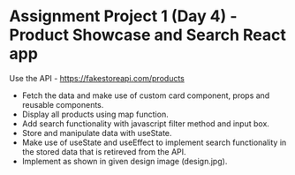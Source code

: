 
# Assignment Project 1 (Day 4) - Product Showcase and Search React app

Use the API - https://fakestoreapi.com/products
- Fetch the data and make use of custom card component, props and reusable components.
- Display all products using map function.
- Add search functionality with javascript filter method and input box.
- Store and manipulate data with useState.
- Make use of useState and useEffect to implement search functionality in the stored data that is retireved from the API.
- Implement as shown in given design image (design.jpg).

